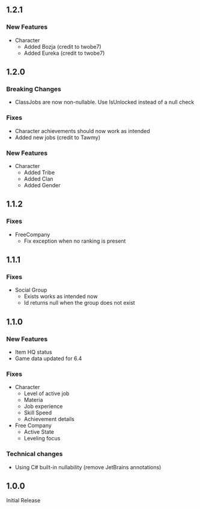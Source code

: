 ## 1.2.1
### New Features
- Character
  - Added Bozja (credit to twobe7)
  - Added Eureka (credit to twobe7)
## 1.2.0
### Breaking Changes
- ClassJobs are now non-nullable. Use IsUnlocked instead of a null check
### Fixes
- Character achievements should now work as intended
- Added new jobs (credit to Tawmy)
### New Features
- Character
  - Added Tribe
  - Added Clan
  - Added Gender
## 1.1.2
### Fixes
- FreeCompany
  - Fix exception when no ranking is present
## 1.1.1
### Fixes
- Social Group 
  - Exists works as intended now
  - Id returns null when the group does not exist
## 1.1.0
### New Features
- Item HQ status
- Game data updated for 6.4
### Fixes
- Character
    - Level of active job
    - Materia
    - Job experience
    - Skill Speed
    - Achievement details
- Free Company
    - Active State
    - Leveling focus
### Technical changes
- Using C# built-in nullability (remove JetBrains annotations)
## 1.0.0
Initial Release
